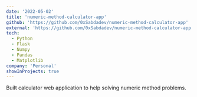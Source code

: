 ```yaml
---
date: '2022-05-02'
title: 'numeric-method-calculator-app'
github: 'https://github.com/0xSabdadev/numeric-method-calculator-app'
external: 'https://github.com/0xSabdadev/numeric-method-calculator-app'
tech:
  - Python
  - Flask
  - Numpy
  - Pandas
  - Matplotlib
company: 'Personal'
showInProjects: true
---
```


Built calculator web application to help solving numeric method problems.

